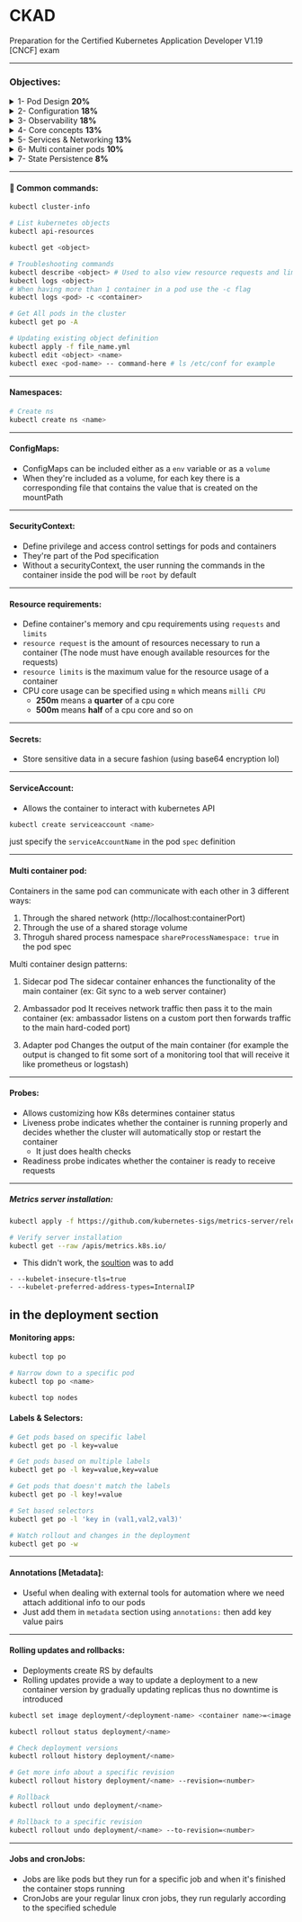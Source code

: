 # CKAD
Preparation for the Certified Kubernetes Application Developer V1.19 [CNCF] exam

---

### Objectives:

<details>
<summary>1- Pod Design <b>20%</b></summary>
<p>

1. Deployments, Rolling updates and Rollbacks
2. Jobs and CronJobs
3. Labels, Selectors and annotations
</p>
</details>

<details>
<summary>2- Configuration <b>18%</b></summary>
<p>

1. ConfigMaps
2. SecurityContexts
3. Resource requirements
4. Secrets
5. ServiceAccounts
</p>
</details>

<details>
<summary>3- Observability <b>18%</b></summary>
<p>

1. Probes (Liveness, Readiness)
2. Container Logging
3. Application Monitoring
4. Debugging

</p>
</details>

<details>
<summary>4- Core concepts <b>13%</b></summary>
<p>

1. API primitives `Objects`
2. Basic pod creation and configuration

</p>
</details>

<details>
<summary>5- Services & Networking <b>13%</b></summary>
<p>

* Understand Services & Network Policies

</p>
</details>

<details>
<summary>6- Multi container pods <b>10%</b></summary>
<p>

* Ambassador
* Adapter
* Sidecar 

</p>
</details>

<details>
<summary>7- State Persistence <b>8%</b></summary>
<p>

* PVs & PVCs

</p>
</details>

---

#### :gem: Common commands:

```bash
kubectl cluster-info

# List kubernetes objects 
kubectl api-resources 

kubectl get <object>

# Troubleshooting commands
kubectl describe <object> # Used to also view resource requests and limits
kubectl logs <object>
# When having more than 1 container in a pod use the -c flag 
kubectl logs <pod> -c <container>

# Get All pods in the cluster
kubectl get po -A

# Updating existing object definition
kubectl apply -f file_name.yml
kubectl edit <object> <name>
kubectl exec <pod-name> -- command-here # ls /etc/conf for example


```

---
#### Namespaces:
```bash
# Create ns
kubectl create ns <name>
```

---

#### ConfigMaps:
- ConfigMaps can be included either as a `env` variable or as a `volume`
- When they're included as a volume, for each key there is a corresponding file that contains the value that is created on the mountPath

---

#### SecurityContext:
* Define privilege and access control settings for pods and containers
* They're part of the Pod specification
* Without a securityContext, the user running the commands in the container inside the pod will be `root` by default

---

#### Resource requirements:
- Define container's memory and cpu requirements using `requests` and `limits`
- `resource request` is the amount of resources necessary to run a container (The node must have enough available resources for the requests)
- `resource limits` is the maximum value for the resource usage of a container
- CPU core usage can be specified using `m` which means `milli CPU`
  - **250m** means a **quarter** of a cpu core 
  - **500m** means **half** of a cpu core and so on

---

#### Secrets:
* Store sensitive data in a secure fashion (using base64 encryption lol)

---

#### ServiceAccount:
* Allows the container to interact with kubernetes API

```bash
kubectl create serviceaccount <name>
```

just specify the `serviceAccountName` in the pod `spec` definition

---

#### Multi container pod:
Containers in the same pod can communicate with each other in 3 different ways:
1. Through the shared network (http://localhost:containerPort)
2. Through the use of a shared storage volume
3. Throguh shared process namespace `shareProcessNamespace: true` in the pod spec

Multi container design patterns:
1. Sidecar pod 
The sidecar container enhances the functionality of the main container (ex: Git sync to a web server container)

2. Ambassador pod
It receives network traffic then pass it to the main container (ex: ambassador listens on a custom port then forwards traffic to the main hard-coded port)

3. Adapter pod
Changes the output of the main container (for example the output is changed to fit some sort of a monitoring tool that will receive it like prometheus or logstash)

---

#### Probes:
- Allows customizing how K8s determines container status
- Liveness probe indicates whether the container is running properly and decides whether the cluster will automatically stop or restart the container
  - It just does health checks
- Readiness probe indicates whether the container is ready to receive requests 

---

##### Metrics server installation:
```bash
kubectl apply -f https://github.com/kubernetes-sigs/metrics-server/releases/download/v0.3.7/components.yaml

# Verify server installation
kubectl get --raw /apis/metrics.k8s.io/

```

* This didn't work, the [soultion](https://github.com/kubernetes-sigs/metrics-server/issues/300) was to add 
```
- --kubelet-insecure-tls=true
- --kubelet-preferred-address-types=InternalIP
```
in the deployment section
---

#### Monitoring apps:

```bash
kubectl top po

# Narrow down to a specific pod
kubectl top po <name>

kubectl top nodes
```

#### Labels & Selectors:
```bash
# Get pods based on specific label
kubectl get po -l key=value

# Get pods based on multiple labels 
kubectl get po -l key=value,key=value

# Get pods that doesn't match the labels 
kubectl get po -l key!=value

# Set based selectors 
kubectl get po -l 'key in (val1,val2,val3)'

# Watch rollout and changes in the deployment 
kubectl get po -w

```
---

#### Annotations [Metadata]:
* Useful when dealing with external tools for automation where we need attach additional info to our pods
* Just add them in `metadata` section using `annotations:` then add key value pairs

---

#### Rolling updates and rollbacks:
* Deployments create RS by defaults
* Rolling updates provide a way to update a deployment to a new container version by gradually updating replicas thus no downtime is introduced

```bash
kubectl set image deployment/<deployment-name> <container name>=<image name> --record # --record flag recrods info about the update so that it can be rolled back later

kubectl rollout status deployment/<name>

# Check deployment versions 
kubectl rollout history deployment/<name>

# Get more info about a specific revision
kubectl rollout history deployment/<name> --revision=<number>

# Rollback
kubectl rollout undo deployment/<name>

# Rollback to a specific revision
kubectl rollout undo deployment/<name> --to-revision=<number>

```

---

#### Jobs and cronJobs:
* Jobs are like pods but they run for a specific job and when it's finished the container stops running
* CronJobs are your regular linux cron jobs, they run regularly according to the specified schedule